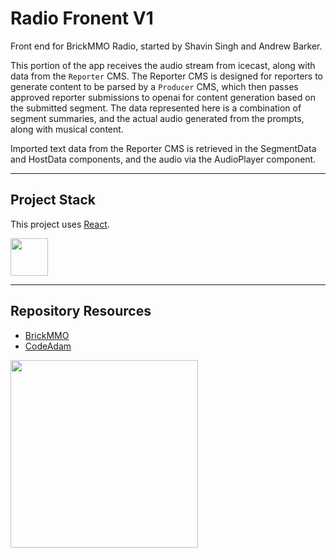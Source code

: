 # Radio Fronent V1

Front end for BrickMMO Radio, started by Shavin Singh and Andrew Barker.

This portion of the app receives the audio stream from icecast, along with data from the `Reporter` CMS. The Reporter CMS is designed for reporters to generate content to be parsed by a `Producer` CMS, which then passes approved reporter submissions to openai for content generation based on the submitted segment. The data represented here is a combination of segment summaries, and the actual audio generated from the prompts, along with musical content.

Imported text data from the Reporter CMS is retrieved in the SegmentData and HostData components, and the audio via the
AudioPlayer component.

---

## Project Stack

This project uses [React](https://react.dev/).

<img src="https://console.codeadam.ca/api/image/react" width="60">

---

## Repository Resources

* [BrickMMO](https://brickmmo.com)
* [CodeAdam](https://codeadam.ca)

<a href="https://brickmmo.com">
<img src="https://brickmmo.com/images/brickmmo-logo-horizontal.jpg" width="300">
</a>
